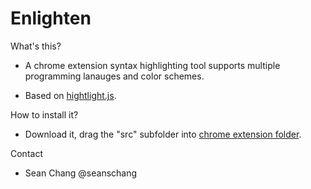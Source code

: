 # Enlighten

What's this?
- A chrome extension syntax highlighting tool supports multiple programming lanauges and color schemes.

- Based on [hightlight.js](https://highlightjs.org/).

How to install it?
- Download it, drag the "src" subfolder into [chrome extension folder](chrome://extensions). 

Contact
- Sean Chang @seanschang
